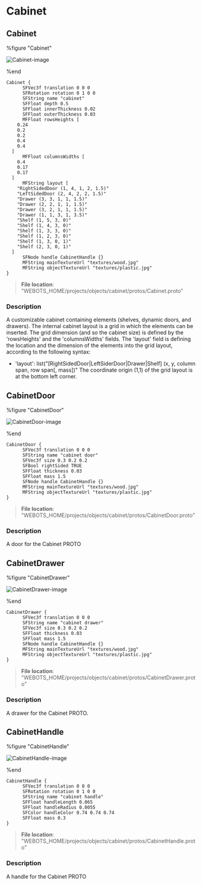 # Cabinet

## Cabinet

%figure "Cabinet"

![Cabinet-image](images/objects/cabinet/Cabinet/model.png)

%end

```
Cabinet {
      SFVec3f translation 0 0 0
      SFRotation rotation 0 1 0 0
      SFString name "cabinet"
      SFFloat depth 0.5
      SFFloat innerThickness 0.02
      SFFloat outerThickness 0.03
      MFFloat rowsHeights [
    0.24
    0.2
    0.2
    0.4
    0.4
  ]
      MFFloat columnsWidths [
    0.4
    0.17
    0.17
  ]
      MFString layout [
    "RightSidedDoor (1, 4, 1, 2, 1.5)"
    "LeftSidedDoor (2, 4, 2, 2, 1.5)"
    "Drawer (3, 3, 1, 1, 1.5)"
    "Drawer (2, 2, 1, 1, 1.5)"
    "Drawer (3, 2, 1, 1, 1.5)"
    "Drawer (1, 1, 3, 1, 3.5)"
    "Shelf (1, 5, 3, 0)"
    "Shelf (1, 4, 3, 0)"
    "Shelf (1, 3, 3, 0)"
    "Shelf (1, 2, 3, 0)"
    "Shelf (1, 3, 0, 1)"
    "Shelf (2, 3, 0, 1)"
  ]
      SFNode handle CabinetHandle {}
      MFString mainTextureUrl "textures/wood.jpg"
      MFString objectTextureUrl "textures/plastic.jpg"
}
```

> **File location**: "WEBOTS\_HOME/projects/objects/cabinet/protos/Cabinet.proto"

### Description

A customizable cabinet containing elements (shelves, dynamic doors, and drawers).
The internal cabinet layout is a grid in which the elements can be inserted.
The grid dimension (and so the cabinet size) is defined by the 'rowsHeights' and the 'columnsWidths' fields.
The 'layout' field is defining the location and the dimension of the elements into the grid layout, according to the following syntax:
- 'layout': list("[RightSidedDoor|LeftSiderDoor|Drawer|Shelf] (x, y, column span, row span[, mass])"
The coordinate origin (1,1) of the grid layout is at the bottom left corner.

## CabinetDoor

%figure "CabinetDoor"

![CabinetDoor-image](images/objects/cabinet/CabinetDoor/model.png)

%end

```
CabinetDoor {
      SFVec3f translation 0 0 0
      SFString name "cabinet door"
      SFVec3f size 0.3 0.2 0.2
      SFBool rightSided TRUE
      SFFloat thickness 0.03
      SFFloat mass 1.5
      SFNode handle CabinetHandle {}
      MFString mainTextureUrl "textures/wood.jpg"
      MFString objectTextureUrl "textures/plastic.jpg"
}
```

> **File location**: "WEBOTS\_HOME/projects/objects/cabinet/protos/CabinetDoor.proto"

### Description

A door for the Cabinet PROTO

## CabinetDrawer

%figure "CabinetDrawer"

![CabinetDrawer-image](images/objects/cabinet/CabinetDrawer/model.png)

%end

```
CabinetDrawer {
      SFVec3f translation 0 0 0
      SFString name "cabinet drawer"
      SFVec3f size 0.3 0.2 0.2
      SFFloat thickness 0.03
      SFFloat mass 1.5
      SFNode handle CabinetHandle {}
      MFString mainTextureUrl "textures/wood.jpg"
      MFString objectTextureUrl "textures/plastic.jpg"
}
```

> **File location**: "WEBOTS\_HOME/projects/objects/cabinet/protos/CabinetDrawer.proto"

### Description

A drawer for the Cabinet PROTO.

## CabinetHandle

%figure "CabinetHandle"

![CabinetHandle-image](images/objects/cabinet/CabinetHandle/model.png)

%end

```
CabinetHandle {
      SFVec3f translation 0 0 0
      SFRotation rotation 0 1 0 0
      SFString name "cabinet handle"
      SFFloat handleLength 0.065
      SFFloat handleRadius 0.0055
      SFColor handleColor 0.74 0.74 0.74
      SFFloat mass 0.3
}
```

> **File location**: "WEBOTS\_HOME/projects/objects/cabinet/protos/CabinetHandle.proto"

### Description

A handle for the Cabinet PROTO


